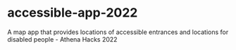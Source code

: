 # accessible-app-2022
A map app that provides locations of accessible entrances and locations for disabled people - Athena Hacks 2022
